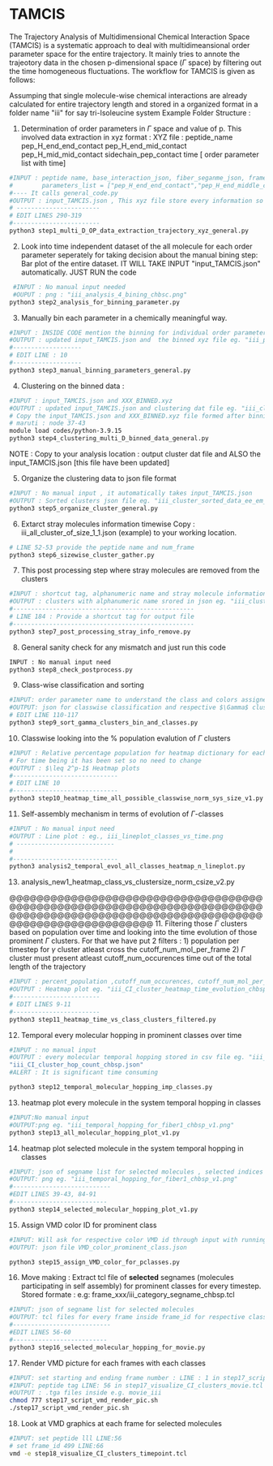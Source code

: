 # TAMCIS
The Trajectory Analysis of Multidimensional Chemical Interaction Space (TAMCIS) is a systematic approach to deal with multidimeansional order parameter space
for the entire trajectory. It mainly tries to annote the trajeotory data in the chosen p-dimensional space ($\Gamma$ space) by filtering out the time homogeneous fluctuations.
The workflow for TAMCIS is given as follows:



 Assumping that single molecule-wise chemical interactions are already calculated for entire trajectory length and stored in a organized format in a folder name "iii" for say tri-Isoleucine system
   Example Folder Structure :
   
1. Determination of order parameters in $\Gamma$ space and value of p.  This involved data extraction in xyz format :
   XYZ file : peptide_name pep_H_end_end_contact pep_H_end_mid_contact pep_H_mid_mid_contact sidechain_pep_contact time [ order parameter list with time]

  ```bash
  #INPUT : peptide name, base_interaction_json, fiber_seganme_json, frame_end
  #        parameters_list = ["pep_H_end_end_contact","pep_H_end_middle_contact","pep_H_middle_middle_contact","sidechain_pep_contact"]
  #---- It calls general_code.py
  #OUTPUT : input_TAMCIS.json , This xyz file store every information so further TAMCIS code take this file as INPUT eg. #"iii_pep_H_end_end_contact_pep_H_end_mid_contact_pep_H_mid_mid_contact_sidechain_pep_contact_time.xyz"
  # -----------------------
  # EDIT LINES 290-319
  #------------------------
  python3 step1_multi_D_OP_data_extraction_trajectory_xyz_general.py
  ```

2. Look into time independent dataset of the all molecule for each order parameter seperately for taking decision about the manual bining step:
   Bar plot of the entire dataset. IT WILL TAKE INPUT "input_TAMCIS.json" automatically. JUST RUN the code
```bash
 #INPUT : No manual input needed
 #OUPUT : png : "iii_analysis_4_bining_chbsc.png"
python3 step2_analysis_for_binning_parameter.py
```

3. Manually bin each parameter in a chemically meaningful way.
```bash
#INPUT : INSIDE CODE mention the binning for individual order parameter, as the INDEX OF THE ORDER PARAMETER STARTS FROM 1 and store in dictionary formate
#OUTPUT : updated input_TAMCIS.json and  the binned xyz file eg. "iii_pep_H_end_end_contact_pep_H_end_mid_contact_pep_H_mid_mid_contact_sidechain_pep_contact_time_BINNED.xyz"
#-------------------
# EDIT LINE : 10
#-------------------
python3 step3_manual_binning_parameters_general.py
```  
4. Clustering on the binned data :
```bash
#INPUT : input_TAMCIS.json and XXX_BINNED.xyz
#OUTPUT : updated input_TAMCIS.json and clustering dat file eg. "iii_cluster_data_ee_em_mm_sc_pep_min_sample_1_without_time_tgap_1_BINNED.dat"
# Copy the input_TAMCIS.json and XXX_BINNED.xyz file formed after binning : to the location where clustering script is executed [High Memory Computation]
# maruti : node 37-43
module load codes/python-3.9.15
python3 step4_clustering_multi_D_binned_data_general.py
```
NOTE : Copy to your analysis location : output cluster dat file and ALSO the input_TAMCIS.json [this file have been updated]

5. Organize the clustering data  to json file format
```bash
#INPUT : No manual input , it automatically takes input_TAMCIS.json
#OUTPUT : Sorted clusters json file eg. "iii_cluster_sorted_data_ee_em_mm_sc_pep_min_sample_1_without_time_tgap_1_BINNED.json" and updated input_TAMCIS.json
python3 step5_organize_cluster_general.py
```
6. Extarct stray molecules information timewise
Copy : iii_all_cluster_of_size_1_1.json (example) to your working location.
```bash
# LINE 52-53 provide the peptide name and num_frame
python3 step6_sizewise_cluster_gather.py
```

7. This post processing step where stray molecules are removed from the clusters
```bash
#INPUT : shortcut tag, alphanumeric name and stray molecule information eg. "iii_all_cluster_of_size_1_1.json"
#OUTPUT : clusters with alphanumeric name srored in json eg. "iii_cluster_alphanumeric_name_chbsp.json" and updated input_TAMCIS.json
#--------------------------------------------------
# LINE 184 : Provide a shortcut tag for output file
#--------------------------------------------------  
python3 step7_post_processing_stray_info_remove.py
```

8. General sanity check for any mismatch and just run this code 
```bash
INPUT : No manual input need
python3 step8_check_postprocess.py
```
9. Class-wise classification and sorting
```bash
#INPUT: order parameter name to understand the class and colors assigned to each class
#OUTPUT: json for classwise classification and respective $\Gamma$ clusters in each class eg. "iii_sorted_dict_classes_gamma_cluster.json"
# EDIT LINE 110-117
python3 step9_sort_gamma_clusters_bin_and_classes.py
```
10. Classwise looking into the % population evalution of $\Gamma$ clusters 
```bash
#INPUT : Relative percentage population for heatmap dictionary for each class
# For time being it has been set so no need to change
#OUTPUT : $\leq 2^p-1$ Heatmap plots
#-----------------------------
# EDIT LINE 10
#-----------------------------
python3 step10_heatmap_time_all_possible_classwise_norm_sys_size_v1.py
```

11. Self-assembly mechanism in terms of evolution of $\Gamma$-classes
```bash
#INPUT : No manual input need
#OUTPUT : Line plot : eg., iii_lineplot_classes_vs_time.png
# ---------------------------
# 
#-----------------------------
python3 analysis2_temporal_evol_all_classes_heatmap_n_lineplot.py
```
13. analysis_new1_heatmap_class_vs_clustersize_norm_csize_v2.py

@@@@@@@@@@@@@@@@@@@@@@@@@@@@@@@@@@@@@@@@@@@@@@@@@@@@@@@@@@@@@@@@@@@@@@@@@@@@@@@@@@@@@@@@@@@@@@@@@@@@@@@@@@@@@@@@@@@@@@@@@@@@@@@@@@@@
11. Filtering those $\Gamma$ clusters based on  population over time and looking into the time evolution of those prominent $\Gamma$ clusters. For that we have put 2 filters : 1) population per timestep for $\gamma$ cluster atleast cross the  cutoff_num_mol_per_frame 2) $\Gamma$ cluster must present atleast  cutoff_num_occurences time out of the total length of the trajectory
```bash
#INPUT : percent_population ,cutoff_num_occurences, cutoff_num_mol_per_frame
#OUTPUT : Heatmap plot eg. "iii_CI_cluster_heatmap_time_evolution_chbsp_v2.png", update input_TAMCIS.json with import prominent classes
#------------------------
# EDIT LINES 9-11
#------------------------
python3 step11_heatmap_time_vs_class_clusters_filtered.py
```
12. Temporal every molecular hopping in prominent classes over time
```bash
#INPUT : no manual input
#OUTPUT : every molecular temporal hopping stored in csv file eg. "iii_temporal_hopping_chbsp.csv" and count for number of hopping exist for each prominent classes respect to $\Gamma$ clusters in json file eg.   
"iii_CI_cluster_hop_count_chbsp.json"
#ALERT : It is significant time consuming

python3 step12_temporal_molecular_hopping_imp_classes.py
```
13. heatmap plot every molecule in the system temporal hopping in classes
```bash
#INPUT:No manual input
#OUTPUT:png eg. "iii_temporal_hopping_for_fiber1_chbsp_v1.png"
python3 step13_all_molecular_hopping_plot_v1.py
```
14. heatmap plot selected molecule in the system temporal hopping in classes
```bash
#INPUT: json of segname list for selected molecules , selected indices if don't want to look at all segnames
#OUTPUT: png eg. "iii_temporal_hopping_for_fiber1_chbsp_v1.png"
#---------------------------
#EDIT LINES 39-43, 84-91
#--------------------------
python3 step14_selected_molecular_hopping_plot_v1.py
```
15. Assign VMD color ID for prominent class
```bash
#INPUT: Will ask for respective color VMD id through input with running the code
#OUTPUT: json file VMD_color_prominent_class.json

python3 step15_assign_VMD_color_for_pclasses.py
```
16. Move making : Extract tcl file of **selected** segnames (molecules participating in self assembly) for prominent classes for every timestep. Stored formate : e.g: frame_xxx/iii_category_segname_chbsp.tcl
```bash
#INPUT: json of segname list for selected molecules 
#OUTPUT: tcl files for every frame inside frame_id for respective class with color id set
#---------------------------
#EDIT LINES 56-60
#--------------------------
python3 step16_selected_molecular_hopping_for_movie.py
```
17. Render VMD picture for each frames with each classes 
```bash
#INPUT: set starting and ending frame number : LINE : 1 in step17_script_vmd_render_pic.sh
#INPUT: peptide tag LINE: 56 in step17_visualize_CI_clusters_movie.tcl
#OUTPUT : .tga files inside e.g. movie_iii
chmod 777 step17_script_vmd_render_pic.sh
./step17_script_vmd_render_pic.sh
```
 18. Look at VMD graphics at each frame for selected molecules
```bash
#INPUT: set peptide lll LINE:56
# set frame_id 499 LINE:66
vmd -e step18_visualize_CI_clusters_timepoint.tcl
```

